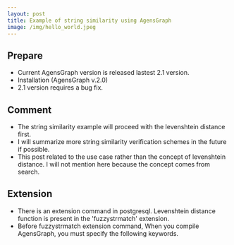 ```yaml
---
layout: post
title: Example of string similarity using AgensGraph
image: /img/hello_world.jpeg
---
```


## Prepare
- Current AgensGraph version is released lastest 2.1 version.
- Installation (AgensGraph v.2.0)
- 2.1 version requires a bug fix.

## Comment
- The string similarity example will proceed with the levenshtein distance first. 
- I will summarize more string similarity verification schemes in the future if possible.
- This post related to the use case rather than the concept of levenshtein distance. I will not mention here because the concept comes from search.

## Extension 
- There is an extension command in postgresql. Levenshtein distance function is present in the 'fuzzystrmatch' extension.
- Before fuzzystrmatch extension command, When you compile AgensGraph, you must specify the following keywords.

````

````
